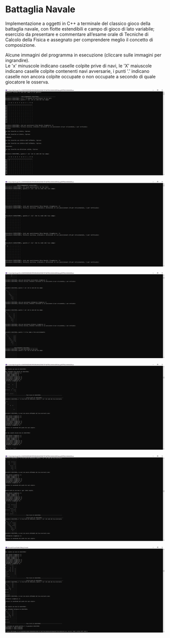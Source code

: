 # Battaglia Navale

Implementazione a oggetti in C++ a terminale del classico gioco della battaglia navale, con flotte estendibili e campo di gioco di lato variabile; esercizio da presentare e commentare all’esame orale di Tecniche di Calcolo della Fisica e assegnato per comprendere meglio il concetto di composizione.  
  
Alcune immagini del programma in esecuzione (cliccare sulle immagini per ingrandire).  
Le 'x' minuscole indicano caselle colpite prive di navi, le 'X' maiuscole indicano caselle colpite contenenti navi avversarie, i punti '.' indicano caselle non ancora colpite occupate o non occupate a secondo di quale giocatore le osserva.

![alt text](https://github.com/EugenioDiPaola/Battaglia-Navale/blob/master/Screenshots%20terminale/Screenshot%201.PNG?raw=true)

![alt text](https://github.com/EugenioDiPaola/Battaglia-Navale/blob/master/Screenshots%20terminale/screenshot%20terminale%201.PNG)

![alt text](https://github.com/EugenioDiPaola/Battaglia-Navale/blob/master/Screenshots%20terminale/screenshot%20terminale%202.PNG)

![alt text](https://github.com/EugenioDiPaola/Battaglia-Navale/blob/master/Screenshots%20terminale/screenshot%20terminale%203.PNG)

![alt text](https://github.com/EugenioDiPaola/Battaglia-Navale/blob/master/Screenshots%20terminale/screenshot%20terminale%204.PNG)

![alt text](https://github.com/EugenioDiPaola/Battaglia-Navale/blob/master/Screenshots%20terminale/screenshot%20terminale%205.PNG)

